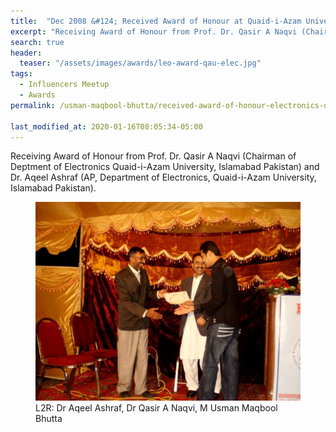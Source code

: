 ```yaml
---
title:  "Dec 2008 &#124; Received Award of Honour at Quaid-i-Azam University, Islamabad Pakistan"
excerpt: "Receiving Award of Honour from Prof. Dr. Qasir A Naqvi (Chairman of Deptment of Electronics Quaid-i-Azam University, Islamabad Pakistan) and Dr. Aqeel Ashraf (AP, Department of Electronics, Quaid-i-Azam University, Islamabad Pakistan)."
search: true
header:
  teaser: "/assets/images/awards/leo-award-qau-elec.jpg"
tags: 
  - Influencers Meetup
  - Awards
permalink: /usman-maqbool-bhutta/received-award-of-honour-electronics-department-QAU-Pakistan

last_modified_at: 2020-01-16T08:05:34-05:00
---
```

Receiving Award of Honour from Prof. Dr. Qasir A Naqvi (Chairman of Deptment of Electronics Quaid-i-Azam University, Islamabad Pakistan) and Dr. Aqeel Ashraf (AP, Department of Electronics, Quaid-i-Azam University, Islamabad Pakistan).

<figure>
    <a href="/assets/images/awards/leo-award-qau-elec.jpg"><img src="/assets/images/awards/leo-award-qau-elec.jpg"></a>
    <figcaption>L2R: Dr Aqeel Ashraf, Dr Qasir A Naqvi, M Usman Maqbool Bhutta</figcaption>
</figure>
